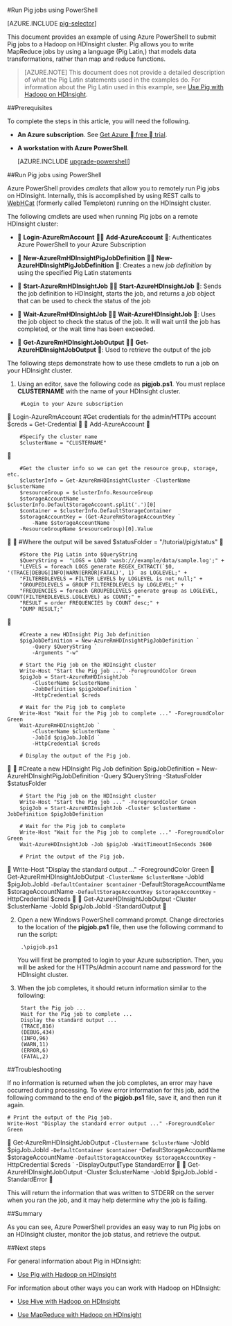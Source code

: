 <properties
   pageTitle="Use Hadoop Pig with PowerShell in HDInsight | Microsoft Azure"
   description="Learn how to submit Pig jobs to a Hadoop cluster on HDInsight using Azure PowerShell."
   services="hdinsight"
   documentationCenter=""
   authors="Blackmist"
   manager="paulettm"
   editor="cgronlun"
	tags="azure-portal"/>

<tags
	ms.service="hdinsight"
	ms.date="06/16/2016"
	wacn.date=""/>

#Run Pig jobs using PowerShell

[AZURE.INCLUDE [pig-selector](../includes/hdinsight-selector-use-pig.md)]

This document provides an example of using Azure PowerShell to submit Pig jobs to a Hadoop on HDInsight cluster. Pig allows you to write MapReduce jobs by using a language (Pig Latin,) that models data transformations, rather than map and reduce functions.

> [AZURE.NOTE] This document does not provide a detailed description of what the Pig Latin statements used in the examples do. For information about the Pig Latin used in this example, see [Use Pig with Hadoop on HDInsight](/documentation/articles/hdinsight-use-pig/).

##<a id="prereq"></a>Prerequisites

To complete the steps in this article, you will need the following.

- **An Azure subscription**. See [Get Azure  free  trial](/pricing/1rmb-trial/).
- **A workstation with Azure PowerShell**.

    [AZURE.INCLUDE [upgrade-powershell](../includes/hdinsight-use-latest-powershell.md)]


##<a id="powershell"></a>Run Pig jobs using PowerShell

Azure PowerShell provides *cmdlets* that allow you to remotely run Pig jobs on HDInsight. Internally, this is accomplished by using REST calls to [WebHCat](https://cwiki.apache.org/confluence/display/Hive/WebHCat) (formerly called Templeton) running on the HDInsight cluster.

The following cmdlets are used when running Pig jobs on a remote HDInsight cluster:

*  **Login-AzureRmAccount**  **Add-AzureAccount** : Authenticates Azure PowerShell to your Azure Subscription

*  **New-AzureRmHDInsightPigJobDefinition**  **New-AzureHDInsightPigJobDefinition** : Creates a new *job definition* by using the specified Pig Latin statements

*  **Start-AzureRmHDInsightJob**  **Start-AzureHDInsightJob** : Sends the job definition to HDInsight, starts the job, and returns a *job* object that can be used to check the status of the job

*  **Wait-AzureRmHDInsightJob**  **Wait-AzureHDInsightJob** : Uses the job object to check the status of the job. It will wait until the job has completed, or the wait time has been exceeded.

*  **Get-AzureRmHDInsightJobOutput**  **Get-AzureHDInsightJobOutput** : Used to retrieve the output of the job

The following steps demonstrate how to use these cmdlets to run a job on your HDInsight cluster.

1. Using an editor, save the following code as **pigjob.ps1**. You must replace **CLUSTERNAME** with the name of your HDInsight cluster.

        #Login to your Azure subscription

        Login-AzureRmAccount
        #Get credentials for the admin/HTTPs account
        $creds = Get-Credential


		Add-AzureAccount


        #Specify the cluster name
        $clusterName = "CLUSTERNAME"

        
        #Get the cluster info so we can get the resource group, storage, etc.
        $clusterInfo = Get-AzureRmHDInsightCluster -ClusterName $clusterName
        $resourceGroup = $clusterInfo.ResourceGroup
        $storageAccountName = $clusterInfo.DefaultStorageAccount.split('.')[0]
        $container = $clusterInfo.DefaultStorageContainer
        $storageAccountKey = (Get-AzureRmStorageAccountKey `
            -Name $storageAccountName `
        -ResourceGroupName $resourceGroup)[0].Value


		#Where the output will be saved
		$statusFolder = "/tutorial/pig/status"


        #Store the Pig Latin into $QueryString
        $QueryString =  "LOGS = LOAD 'wasb:///example/data/sample.log';" +
        "LEVELS = foreach LOGS generate REGEX_EXTRACT(`$0, '(TRACE|DEBUG|INFO|WARN|ERROR|FATAL)', 1)  as LOGLEVEL;" +
        "FILTEREDLEVELS = FILTER LEVELS by LOGLEVEL is not null;" +
        "GROUPEDLEVELS = GROUP FILTEREDLEVELS by LOGLEVEL;" +
        "FREQUENCIES = foreach GROUPEDLEVELS generate group as LOGLEVEL, COUNT(FILTEREDLEVELS.LOGLEVEL) as COUNT;" +
        "RESULT = order FREQUENCIES by COUNT desc;" +
        "DUMP RESULT;"



        #Create a new HDInsight Pig Job definition
        $pigJobDefinition = New-AzureRmHDInsightPigJobDefinition `
            -Query $QueryString `
            -Arguments "-w"

        # Start the Pig job on the HDInsight cluster
        Write-Host "Start the Pig job ..." -ForegroundColor Green
        $pigJob = Start-AzureRmHDInsightJob `
            -ClusterName $clusterName `
            -JobDefinition $pigJobDefinition `
            -HttpCredential $creds

        # Wait for the Pig job to complete
        Write-Host "Wait for the Pig job to complete ..." -ForegroundColor Green
        Wait-AzureRmHDInsightJob `
            -ClusterName $clusterName `
            -JobId $pigJob.JobId `
            -HttpCredential $creds

        # Display the output of the Pig job.


		#Create a new HDInsight Pig Job definition
		$pigJobDefinition = New-AzureHDInsightPigJobDefinition -Query $QueryString -StatusFolder $statusFolder

		# Start the Pig job on the HDInsight cluster
		Write-Host "Start the Pig job ..." -ForegroundColor Green
		$pigJob = Start-AzureHDInsightJob -Cluster $clusterName -JobDefinition $pigJobDefinition

		# Wait for the Pig job to complete
		Write-Host "Wait for the Pig job to complete ..." -ForegroundColor Green
		Wait-AzureHDInsightJob -Job $pigJob -WaitTimeoutInSeconds 3600

        # Print the output of the Pig job.

        Write-Host "Display the standard output ..." -ForegroundColor Green

        Get-AzureRmHDInsightJobOutput `
            -ClusterName $clusterName `
            -JobId $pigJob.JobId `
            -DefaultContainer $container `
            -DefaultStorageAccountName $storageAccountName `
            -DefaultStorageAccountKey $storageAccountKey `
            -HttpCredential $creds


		Get-AzureHDInsightJobOutput -Cluster $clusterName -JobId $pigJob.JobId -StandardOutput


2. Open a new Windows PowerShell command prompt. Change directories to the location of the **pigjob.ps1** file, then use the following command to run the script:

		.\pigjob.ps1
        
    You will first be prompted to login to your Azure subscription. Then, you will be asked for the HTTPs/Admin account name and password for the HDInsight cluster.

7. When the job completes, it should return information similar to the following:

        Start the Pig job ...
        Wait for the Pig job to complete ...
        Display the standard output ...
        (TRACE,816)
        (DEBUG,434)
        (INFO,96)
        (WARN,11)
        (ERROR,6)
        (FATAL,2)

##<a id="troubleshooting"></a>Troubleshooting

If no information is returned when the job completes, an error may have occurred during processing. To view error information for this job, add the following command to the end of the **pigjob.ps1** file, save it, and then run it again.

	# Print the output of the Pig job.
	Write-Host "Display the standard error output ..." -ForegroundColor Green

    Get-AzureRmHDInsightJobOutput `
            -Clustername $clusterName `
            -JobId $pigJob.JobId `
            -DefaultContainer $container `
            -DefaultStorageAccountName $storageAccountName `
            -DefaultStorageAccountKey $storageAccountKey `
            -HttpCredential $creds `
            -DisplayOutputType StandardError


    Get-AzureHDInsightJobOutput -Cluster $clusterName -JobId $pigJob.JobId -StandardError


This will return the information that was written to STDERR on the server when you ran the job, and it may help determine why the job is failing.

##<a id="summary"></a>Summary

As you can see, Azure PowerShell provides an easy way to run Pig jobs on an HDInsight cluster, monitor the job status, and retrieve the output.

##<a id="nextsteps"></a>Next steps

For general information about Pig in HDInsight:

* [Use Pig with Hadoop on HDInsight](/documentation/articles/hdinsight-use-pig/)

For information about other ways you can work with Hadoop on HDInsight:

* [Use Hive with Hadoop on HDInsight](/documentation/articles/hdinsight-use-hive/)

* [Use MapReduce with Hadoop on HDInsight](/documentation/articles/hdinsight-use-mapreduce/)
